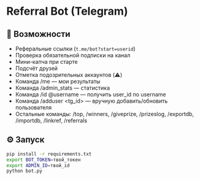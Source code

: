 # Referral Bot (Telegram)

## 🚀 Возможности
- Реферальные ссылки (`t.me/bot?start=userid`)
- Проверка обязательной подписки на канал
- Мини-капча при старте
- Подсчёт друзей
- Отметка подозрительных аккаунтов (⚠️)
- Команда /me — мои результаты
- Команда /admin_stats — статистика
- Команда /id @username — получить user_id по username
- Команда /adduser <tg_id> <username> <refs> — вручную добавить/обновить пользователя
- Остальные команды: /top, /winners, /giveprize, /prizeslog, /exportdb, /importdb, /linkref, /referrals

## ⚙️ Запуск
```bash
pip install -r requirements.txt
export BOT_TOKEN=твой_токен
export ADMIN_ID=твой_id
python bot.py
```
